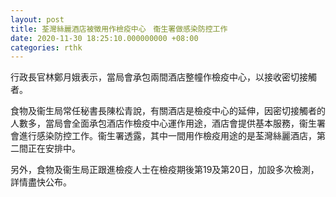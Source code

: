 ```yaml
---
layout: post
title: 荃灣絲麗酒店被徵用作檢疫中心　衞生署做感染防控工作
date: 2020-11-30 18:25:10.000000000 +08:00
categories: rthk
---
```


行政長官林鄭月娥表示，當局會承包兩間酒店整幢作檢疫中心，以接收密切接觸者。

食物及衞生局常任秘書長陳松青說，有關酒店是檢疫中心的延伸，因密切接觸者的人數多，當局會全面承包酒店作檢疫中心運作用途，酒店會提供基本服務，衞生署會進行感染防控工作。衞生署透露，其中一間用作檢疫用途的是荃灣絲麗酒店，第二間正在安排中。

另外，食物及衞生局正跟進檢疫人士在檢疫期後第19及第20日，加設多次檢測，詳情盡快公布。
